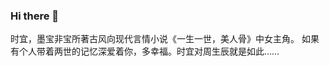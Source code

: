 ### Hi there 👋

时宜，墨宝非宝所著古风向现代言情小说《一生一世，美人骨》中女主角。
如果有个人带着两世的记忆深爱着你，多幸福。时宜对周生辰就是如此……

<!--
**missshiyi/missshiyi** is a ✨ _special_ ✨ repository because its `README.md` (this file) appears on your GitHub profile.

Here are some ideas to get you started:

- 🔭 I’m currently working on ...
- 🌱 I’m currently learning ...
- 👯 I’m looking to collaborate on ...
- 🤔 I’m looking for help with ...
- 💬 Ask me about ...
- 📫 How to reach me: ...
- 😄 Pronouns: ...
- ⚡ Fun fact: ...
-->
